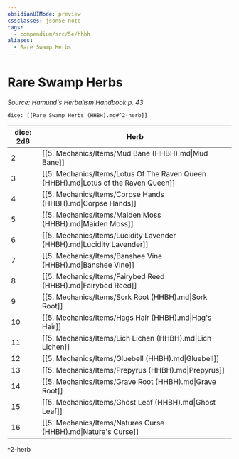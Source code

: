 ```yaml
---
obsidianUIMode: preview
cssclasses: json5e-note
tags:
  - compendium/src/5e/hhbh
aliases:
  - Rare Swamp Herbs
---
```

# Rare Swamp Herbs
*Source: Hamund's Herbalism Handbook p. 43* 

`dice: [[Rare Swamp Herbs (HHBH).md#^2-herb]]`

| dice: 2d8 | Herb |
|-----------|------|
| 2 | [[5. Mechanics/Items/Mud Bane (HHBH).md\|Mud Bane]] |
| 3 | [[5. Mechanics/Items/Lotus Of The Raven Queen (HHBH).md\|Lotus of the Raven Queen]] |
| 4 | [[5. Mechanics/Items/Corpse Hands (HHBH).md\|Corpse Hands]] |
| 5 | [[5. Mechanics/Items/Maiden Moss (HHBH).md\|Maiden Moss]] |
| 6 | [[5. Mechanics/Items/Lucidity Lavender (HHBH).md\|Lucidity Lavender]] |
| 7 | [[5. Mechanics/Items/Banshee Vine (HHBH).md\|Banshee Vine]] |
| 8 | [[5. Mechanics/Items/Fairybed Reed (HHBH).md\|Fairybed Reed]] |
| 9 | [[5. Mechanics/Items/Sork Root (HHBH).md\|Sork Root]] |
| 10 | [[5. Mechanics/Items/Hags Hair (HHBH).md\|Hag's Hair]] |
| 11 | [[5. Mechanics/Items/Lich Lichen (HHBH).md\|Lich Lichen]] |
| 12 | [[5. Mechanics/Items/Gluebell (HHBH).md\|Gluebell]] |
| 13 | [[5. Mechanics/Items/Prepyrus (HHBH).md\|Prepyrus]] |
| 14 | [[5. Mechanics/Items/Grave Root (HHBH).md\|Grave Root]] |
| 15 | [[5. Mechanics/Items/Ghost Leaf (HHBH).md\|Ghost Leaf]] |
| 16 | [[5. Mechanics/Items/Natures Curse (HHBH).md\|Nature's Curse]] |
^2-herb
